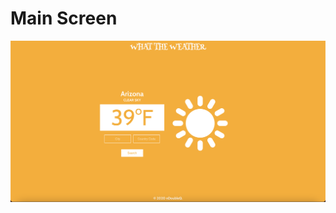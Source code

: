 # Main Screen
![alt text](https://raw.githubusercontent.com/nasral00/whattheweather/main/wtwMainScreen.png)

